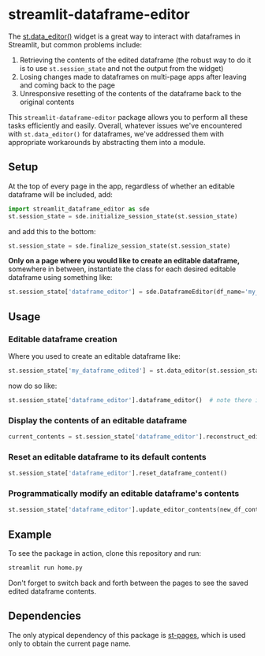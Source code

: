 # streamlit-dataframe-editor

The [st.data_editor()](https://docs.streamlit.io/library/advanced-features/dataframes) widget is a great way to interact with dataframes in Streamlit, but common problems include:

1. Retrieving the contents of the edited dataframe (the robust way to do it is to use `st.session_state` and not the output from the widget)
1. Losing changes made to dataframes on multi-page apps after leaving and coming back to the page
1. Unresponsive resetting of the contents of the dataframe back to the original contents

This `streamlit-dataframe-editor` package allows you to perform all these tasks efficiently and easily. Overall, whatever issues we've encountered with `st.data_editor()` for dataframes, we've addressed them with appropriate workarounds by abstracting them into a module.

## Setup

At the top of every page in the app, regardless of whether an editable dataframe will be included, add:

```python
import streamlit_dataframe_editor as sde
st.session_state = sde.initialize_session_state(st.session_state)
```

and add this to the bottom:

```python
st.session_state = sde.finalize_session_state(st.session_state)
```

**Only on a page where you would like to create an editable dataframe,** somewhere in between, instantiate the class for each desired editable dataframe using something like:

```python
st.session_state['dataframe_editor'] = sde.DataframeEditor(df_name='my_dataframe', default_df_contents=pd.DataFrame({'a': [1, 2, 3], 'b': [4, 5, 6]}))
```

## Usage

### Editable dataframe creation

Where you used to create an editable dataframe like:

```python
st.session_state['my_dataframe_edited'] = st.data_editor(st.session_state['my_dataframe'])
```

now do so like:

```python
st.session_state['dataframe_editor'].dataframe_editor()  # note there is no return variable
```

### Display the contents of an editable dataframe

```python
current_contents = st.session_state['dataframe_editor'].reconstruct_edited_dataframe()
```

### Reset an editable dataframe to its default contents

```python
st.session_state['dataframe_editor'].reset_dataframe_content()
```

### Programmatically modify an editable dataframe's contents

```python
st.session_state['dataframe_editor'].update_editor_contents(new_df_contents=pd.DataFrame({'c': [11, 13], 'd': [14, 16]}))
```

## Example

To see the package in action, clone this repository and run:

```bash
streamlit run home.py
```

Don't forget to switch back and forth between the pages to see the saved edited dataframe contents.

## Dependencies

The only atypical dependency of this package is [st-pages](https://github.com/blackary/st_pages), which is used only to obtain the current page name.
